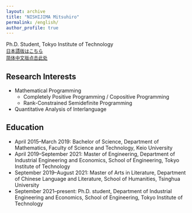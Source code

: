 ```yaml
---
layout: archive
title: "NISHIJIMA Mitsuhiro"
permalink: /english/
author_profile: true
---
```

Ph.D. Student, Tokyo Institute of Technology<br>
<span style="font-size: 90%;">[日本語版はこちら](https://xidaogy.github.io)<br>
 [简体中文版点击此处](https://xidaogy.github.io/chinese/)</span>

## Research Interests
  - Mathematical Programming
    - Completely Positive Programming / Copositive Programming
    - Rank-Constrained Semidefinite Programming
  - Quantitative Analysis of Interlanguage

## Education
- April 2015–March 2019: Bachelor of Science, Department of Mathematics, Faculty of Science and Technology, Keio University
- April 2019–September 2021: Master of Engineering, Department of Industrial Engineering and Economics, School of Engineering, Tokyo Institute of Technology
- September 2019–August 2021: Master of Arts in Literature, Department of Chinese Language and Literature, School of Humanities, Tsinghua University
- September 2021–present: Ph.D. student, Department of Industrial Engineering and Economics, School of Engineering, Tokyo Institute of Technology
